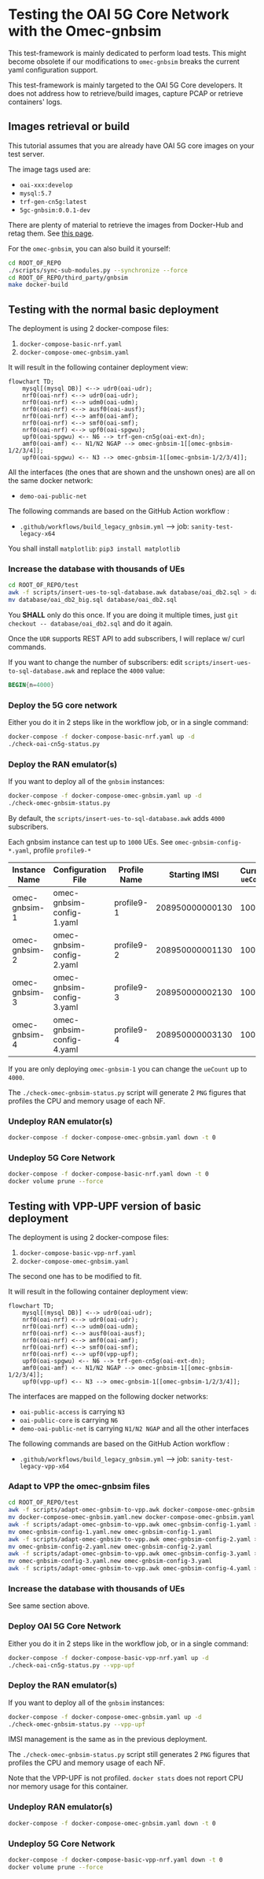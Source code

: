 # Testing the OAI 5G Core Network with the Omec-gnbsim

This test-framework is mainly dedicated to perform load tests. This might become obsolete if our modifications to `omec-gnbsim` breaks the current yaml configuration support.

This test-framework is mainly targeted to the OAI 5G Core developers. It does not address how to retrieve/build images, capture PCAP or retrieve containers' logs.

## Images retrieval or build

This tutorial assumes that you are already have OAI 5G core images on your test server.

The image tags used are:

* `oai-xxx:develop`
* `mysql:5.7`
* `trf-gen-cn5g:latest`
* `5gc-gnbsim:0.0.1-dev`

There are plenty of material to retrieve the images from Docker-Hub and retag them.
See [this page](https://gitlab.eurecom.fr/oai/cn5g/oai-cn5g-fed/-/blob/master/docs/RETRIEVE_OFFICIAL_IMAGES.md).

For the `omec-gnbsim`, you can also build it yourself:

```bash
cd ROOT_OF_REPO
./scripts/sync-sub-modules.py --synchronize --force
cd ROOT_OF_REPO/third_party/gnbsim
make docker-build
```

## Testing with the normal basic deployment

The deployment is using 2 docker-compose files:

1. `docker-compose-basic-nrf.yaml`
2. `docker-compose-omec-gnbsim.yaml`

It will result in the following container deployment view:

```mermaid
flowchart TD;
    mysql[(mysql DB)] <--> udr0(oai-udr);
    nrf0(oai-nrf) <--> udr0(oai-udr);
    nrf0(oai-nrf) <--> udm0(oai-udm);
    nrf0(oai-nrf) <--> ausf0(oai-ausf);
    nrf0(oai-nrf) <--> amf0(oai-amf);
    nrf0(oai-nrf) <--> smf0(oai-smf);
    nrf0(oai-nrf) <--> upf0(oai-spgwu);
    upf0(oai-spgwu) <-- N6 --> trf-gen-cn5g(oai-ext-dn);
    amf0(oai-amf) <-- N1/N2 NGAP --> omec-gnbsim-1[[omec-gnbsim-1/2/3/4]];
    upf0(oai-spgwu) <-- N3 --> omec-gnbsim-1[[omec-gnbsim-1/2/3/4]];
```

All the interfaces (the ones that are shown and the unshown ones) are all on the same docker network:

* `demo-oai-public-net`

The following commands are based on the GitHub Action workflow :

* `.github/workflows/build_legacy_gnbsim.yml` --> job: `sanity-test-legacy-x64`

You shall install `matplotlib`: `pip3 install matplotlib`

### Increase the database with thousands of UEs

```bash
cd ROOT_OF_REPO/test
awk -f scripts/insert-ues-to-sql-database.awk database/oai_db2.sql > database/oai_db2_big.sql
mv database/oai_db2_big.sql database/oai_db2.sql
```

You **SHALL** only do this once. If you are doing it multiple times, just `git checkout -- database/oai_db2.sql` and do it again.

Once the `UDR` supports REST API to add subscribers, I will replace w/ curl commands.

If you want to change the number of subscribers: edit `scripts/insert-ues-to-sql-database.awk` and replace the `4000` value:

```awk
BEGIN{n=4000}
```

### Deploy the 5G core network

Either you do it in 2 steps like in the workflow job, or in a single command:

```bash
docker-compose -f docker-compose-basic-nrf.yaml up -d
./check-oai-cn5g-status.py
```

### Deploy the RAN emulator(s)

If you want to deploy all of the `gnbsim` instances:

```bash
docker-compose -f docker-compose-omec-gnbsim.yaml up -d
./check-omec-gnbsim-status.py
```

By default, the `scripts/insert-ues-to-sql-database.awk` adds `4000` subscribers.

Each gnbsim instance can test up to `1000` UEs. See `omec-gnbsim-config-*.yaml`, profile `profile9-*`

| Instance Name | Configuration File        | Profile Name | Starting IMSI   | Current `ueCount` | Maximum `ueCount` |
| ------------- | ------------------------- | ------------ | --------------- | ----------------- | ----------------- |
| omec-gnbsim-1 | omec-gnbsim-config-1.yaml | profile9-1   | 208950000000130 | 100               | 1000              |
| omec-gnbsim-2 | omec-gnbsim-config-2.yaml | profile9-2   | 208950000001130 | 100               | 1000              |
| omec-gnbsim-3 | omec-gnbsim-config-3.yaml | profile9-3   | 208950000002130 | 100               | 1000              |
| omec-gnbsim-4 | omec-gnbsim-config-4.yaml | profile9-4   | 208950000003130 | 100               | 1000              |

If you are only deploying `omec-gnbsim-1` you can change the `ueCount` up to `4000`.

The `./check-omec-gnbsim-status.py` script will generate 2 `PNG` figures that profiles the CPU and memory usage of each NF.

### Undeploy RAN emulator(s)

```bash
docker-compose -f docker-compose-omec-gnbsim.yaml down -t 0
```

### Undeploy 5G Core Network

```bash
docker-compose -f docker-compose-basic-nrf.yaml down -t 0
docker volume prune --force
```

## Testing with VPP-UPF version of basic deployment

The deployment is using 2 docker-compose files:

1. `docker-compose-basic-vpp-nrf.yaml`
2. `docker-compose-omec-gnbsim.yaml`

The second one has to be modified to fit.

It will result in the following container deployment view:

```mermaid
flowchart TD;
    mysql[(mysql DB)] <--> udr0(oai-udr);
    nrf0(oai-nrf) <--> udr0(oai-udr);
    nrf0(oai-nrf) <--> udm0(oai-udm);
    nrf0(oai-nrf) <--> ausf0(oai-ausf);
    nrf0(oai-nrf) <--> amf0(oai-amf);
    nrf0(oai-nrf) <--> smf0(oai-smf);
    nrf0(oai-nrf) <--> upf0(vpp-upf);
    upf0(oai-spgwu) <-- N6 --> trf-gen-cn5g(oai-ext-dn);
    amf0(oai-amf) <-- N1/N2 NGAP --> omec-gnbsim-1[[omec-gnbsim-1/2/3/4]];
    upf0(vpp-upf) <-- N3 --> omec-gnbsim-1[[omec-gnbsim-1/2/3/4]];
```

The interfaces are mapped on the following docker networks:

* `oai-public-access` is carrying `N3`
* `oai-public-core` is carrying `N6`
* `demo-oai-public-net` is carrying `N1/N2 NGAP` and all the other interfaces

The following commands are based on the GitHub Action workflow :

* `.github/workflows/build_legacy_gnbsim.yml` --> job: `sanity-test-legacy-vpp-x64`

### Adapt to VPP the omec-gnbsim files

```bash
cd ROOT_OF_REPO/test
awk -f scripts/adapt-omec-gnbsim-to-vpp.awk docker-compose-omec-gnbsim.yaml > docker-compose-omec-gnbsim.yaml.new
mv docker-compose-omec-gnbsim.yaml.new docker-compose-omec-gnbsim.yaml
awk -f scripts/adapt-omec-gnbsim-to-vpp.awk omec-gnbsim-config-1.yaml > omec-gnbsim-config-1.yaml.new
mv omec-gnbsim-config-1.yaml.new omec-gnbsim-config-1.yaml
awk -f scripts/adapt-omec-gnbsim-to-vpp.awk omec-gnbsim-config-2.yaml > omec-gnbsim-config-2.yaml.new
mv omec-gnbsim-config-2.yaml.new omec-gnbsim-config-2.yaml
awk -f scripts/adapt-omec-gnbsim-to-vpp.awk omec-gnbsim-config-3.yaml > omec-gnbsim-config-3.yaml.new
mv omec-gnbsim-config-3.yaml.new omec-gnbsim-config-3.yaml
awk -f scripts/adapt-omec-gnbsim-to-vpp.awk omec-gnbsim-config-4.yaml > omec-gnbsim-config-4.yaml.new
```

### Increase the database with thousands of UEs

See same section above.

### Deploy OAI 5G Core Network

Either you do it in 2 steps like in the workflow job, or in a single command:

```bash
docker-compose -f docker-compose-basic-vpp-nrf.yaml up -d
./check-oai-cn5g-status.py --vpp-upf
```

### Deploy the RAN emulator(s)

If you want to deploy all of the `gnbsim` instances:

```bash
docker-compose -f docker-compose-omec-gnbsim.yaml up -d
./check-omec-gnbsim-status.py --vpp-upf
```

IMSI management is the same as in the previous deployment.

The `./check-omec-gnbsim-status.py` script still generates 2 `PNG` figures that profiles the CPU and memory usage of each NF.

Note that the VPP-UPF is not profiled. `docker stats` does not report CPU nor memory usage for this container.

### Undeploy RAN emulator(s)

```bash
docker-compose -f docker-compose-omec-gnbsim.yaml down -t 0
```

### Undeploy 5G Core Network

```bash
docker-compose -f docker-compose-basic-vpp-nrf.yaml down -t 0
docker volume prune --force
```

